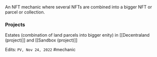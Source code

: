 
An NFT mechanic where several NFTs are combined into a bigger NFT or parcel or collection.

### Projects
Estates (combination of land parcels into bigger enity) in [[Decentraland (project)]] and [[Sandbox (project)]]

Edits: `PV, Nov 24, 2022`
#mechanic